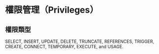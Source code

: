 # 權限管理（Privileges）

## 權限類型

SELECT, INSERT, UPDATE, DELETE, TRUNCATE, REFERENCES, TRIGGER, CREATE, CONNECT, TEMPORARY, EXECUTE, and USAGE.

